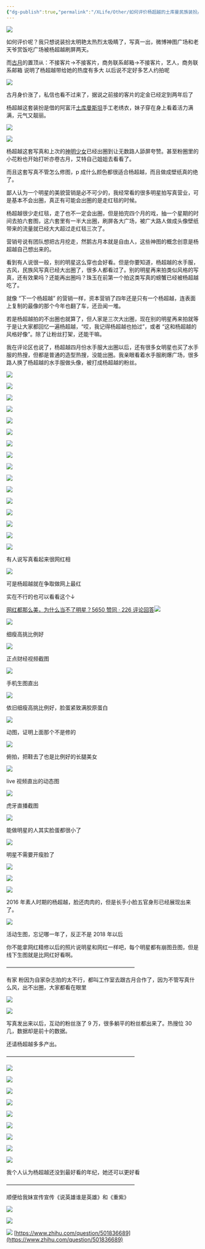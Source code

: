 ```yaml
---
{"dg-publish":true,"permalink":"/XLife/Other/如何评价杨超越的土库曼民族装扮/","noteIcon":"","created":"2025-03-06T21:28:25.989+08:00"}
---
```


![](https://pic2.zhimg.com/80/v2-f51890eb76c736b1b493c4aed759cc0b_720w.jpg?source=1940ef5c)

如何评价呢？我只想说装扮太明艳太热烈太吸睛了，写真一出，微博神图广场和老天爷赏饭吃广场被杨超越刷屏两天。

而[古月](https://www.zhihu.com/search?q=%E5%8F%A4%E6%9C%88&search_source=Entity&hybrid_search_source=Entity&hybrid_search_extra=%7B%22sourceType%22%3A%22answer%22%2C%22sourceId%22%3A2246095772%7D)的置顶从：不接客片→不接客片，商务联系邮箱→不接客片，艺人，商务联系邮箱 说明了杨超越带给她的热度有多大 以后说不定好多艺人约拍呢

![](https://pic2.zhimg.com/80/v2-e128a59176f89fb8d1438dd6e38ccfef_720w.jpg?source=1940ef5c)

古月身价涨了，私信也看不过来了，据说之前接的客片的定金已经定到两年后了

杨超越这套装扮是借的阿富汗[土库曼斯坦](https://www.zhihu.com/search?q=%E5%9C%9F%E5%BA%93%E6%9B%BC%E6%96%AF%E5%9D%A6&search_source=Entity&hybrid_search_source=Entity&hybrid_search_extra=%7B%22sourceType%22%3A%22answer%22%2C%22sourceId%22%3A2246095772%7D)手工老绣衣，妹子穿在身上看着活力满满，元气又靓丽。

![](https://pic1.zhimg.com/80/v2-62e643b96d78b5c6fcaeca2f41bc9939_720w.jpg?source=1940ef5c)

![](https://pica.zhimg.com/80/v2-6978773d95448ea3412b467d08ea4010_720w.jpg?source=1940ef5c)

杨超越这套写真和上次的[神明少女](https://www.zhihu.com/search?q=%E7%A5%9E%E6%98%8E%E5%B0%91%E5%A5%B3&search_source=Entity&hybrid_search_source=Entity&hybrid_search_extra=%7B%22sourceType%22%3A%22answer%22%2C%22sourceId%22%3A2246095772%7D)已经出圈到让无数路人舔屏夸赞。甚至粉圈里的小花粉也开始打听亦卷古月，艾特自己姐姐去看看了。

而且这套写真不管怎么修图，p 成什么颜色都很适合杨超越，而且做成壁纸真的绝了。

鄙人认为一个明星的美貌营销是必不可少的，我经常看的很多明星拍写真营业，可是基本不会出圈，真正有可能会出圈的是走红毯的时候。

杨超越很少走红毯，走了也不一定会出圈，但是拍完四个月的戏，抽一个星期的时间去拍六套图，这六套里有一半大出圈，刷屏各大广场，被广大路人做成头像壁纸带来的流量就已经大大超过走红毯三次了。

营销号说有团队想把古月挖走，然鹅古月本就是自由人，这些神图的概念创意是杨超越自己想出来的。

看到有人说很一般，别的明星这么穿也会好看。但是你要知道，杨超越的水手服，古风，民族风写真已经大出圈了，很多人都看过了。别的明星再来拍类似风格的写真，还有效果吗？还能再出圈吗？珠玉在前第一个拍这类写真的螃蟹已经被杨超越吃了。

就像 “下一个杨超越” 的营销一样，资本营销了四年还是只有一个杨超越，连表面上复制的最像的那个今年也翻了车，还丑闻一堆。

若是杨超越拍的不出圈也就算了，但人家是三次大出圈，现在别的明星再来拍就等于是让大家都回忆一遍杨超越，“哎，我记得杨超越也拍过”，或者 “这和杨超越的风格好像”。除了让粉丝打架，还能干嘛。

我在评论区也说了，杨超越四月份水手服大出圈以后，还有很多女明星也买了水手服的热搜，但都是普通的造型热搜，没能出圈。我亲眼看着水手服刷爆广场，很多路人换了杨超越的水手服做头像，被打成杨超越的粉丝。

![](https://pica.zhimg.com/80/v2-5fd9d33bbe12ded32ec245eb1c8d9dbe_720w.jpg?source=1940ef5c)

![](https://pic1.zhimg.com/80/v2-cee80b35671eb313a91a44bc6d45fe67_720w.jpg?source=1940ef5c)

![](https://pic3.zhimg.com/80/v2-3a07ebc63d67287a6c9f490e2bfdab1f_720w.jpg?source=1940ef5c)

![](https://pic2.zhimg.com/80/v2-f15d56c9ca19ad6b3a17b467cc943d1e_720w.jpg?source=1940ef5c)

![](https://pic1.zhimg.com/80/v2-dd9208a954fb778a3774d2b4acf9b08a_720w.jpg?source=1940ef5c)

![](https://pic3.zhimg.com/80/v2-6fc005515dea8198e3b10b12f6421950_720w.jpg?source=1940ef5c)

![](https://pica.zhimg.com/80/v2-3225f1c5b6f20914feb84f7f2b3eaa9a_720w.jpg?source=1940ef5c)

![](https://pic3.zhimg.com/80/v2-0915190351279d7240a192fbe4a83faf_720w.jpg?source=1940ef5c)

![](https://pic3.zhimg.com/80/v2-cd28bc67b1cc5eb6859fc626d58e939b_720w.jpg?source=1940ef5c)

![](https://pica.zhimg.com/80/v2-fa2648a130749ee0e57b2a2d03cd94d9_720w.jpg?source=1940ef5c)

![](https://pic1.zhimg.com/80/v2-864bea657ef01007721d9ac1af601683_720w.jpg?source=1940ef5c)

![](https://pica.zhimg.com/80/v2-922d81aa7db5734091b85c1b1c307a3d_720w.jpg?source=1940ef5c)

![](https://pic3.zhimg.com/80/v2-9ddbf4d45514d47a49650aa334b96ca0_720w.jpg?source=1940ef5c)

![](https://pica.zhimg.com/80/v2-7950b8cab19deef41c9a586893462305_720w.jpg?source=1940ef5c)

![](https://pic3.zhimg.com/80/v2-e7dc0498b3e1f620eec5a7542b5b2e32_720w.jpg?source=1940ef5c)

![](https://pic3.zhimg.com/80/v2-6c50e0a3fed1891a490aa4a1098ae1e2_720w.jpg?source=1940ef5c)

有人说写真看起来很网红相

![](https://pic3.zhimg.com/80/v2-5faeb1a0e1cffb173a1f86d171139878_720w.jpg?source=1940ef5c)

可是杨超越就在争取做网上最红

实在不行的也可以看看这个↓

[网红都那么美，为什么当不了明星？5650 赞同 · 226 评论回答![](https://pic4.zhimg.com/v2-7feddb5ffc4161716d23f49391eb9487_120x160.jpg)
](https://www.zhihu.com/answer/499892722)

![](https://pic2.zhimg.com/80/v2-c04164eb44771795f3ee5a4335acedaf_720w.jpg?source=1940ef5c)

细瘦高挑比例好

![](https://pic2.zhimg.com/80/v2-aa9d753bc7f05177ed92a87601502615_720w.jpg?source=1940ef5c)

正点财经视频截图

![](https://pic3.zhimg.com/80/v2-3781817601eb0c72e605c7d012fe57f6_720w.jpg?source=1940ef5c)

手机生图直出

![](https://pic3.zhimg.com/80/v2-349430f4291629ef36fd32ef42a654a0_720w.jpg?source=1940ef5c)

依旧细瘦高挑比例好，脸蛋紧致满胶原蛋白

![](https://pica.zhimg.com/50/v2-f39d1f29df2049a6262dc21833eaacdb_720w.jpg?source=1940ef5c)

动图，证明上面那个不是修的

![](https://pic2.zhimg.com/50/v2-3ff2cd4a83ce249c9f779daea6f920f1_720w.jpg?source=1940ef5c)

俯拍，把鞋去了也是比例好的长腿美女

![](https://pic3.zhimg.com/50/v2-f68e2eb9c7966dab477fe935a6c188f2_720w.jpg?source=1940ef5c)

live 视频直出的动态图

![](https://pic3.zhimg.com/50/v2-baa599d0e191f294d8cfa9c0246c6e3f_720w.jpg?source=1940ef5c)

虎牙直播截图

![](https://pica.zhimg.com/80/v2-ed453ce7dfc97bee41cda37616c8dc40_720w.jpg?source=1940ef5c)

能做明星的人其实脸蛋都很小了

![](https://pic1.zhimg.com/80/v2-0052cc2cf19a5f8e80e1b8112df0bc44_720w.jpg?source=1940ef5c)

明星不需要开瘦脸了

![](https://pic2.zhimg.com/80/v2-80a922dd959688ee8bb0e37009335dde_720w.jpg?source=1940ef5c)

![](https://pic2.zhimg.com/80/v2-6bd25e5859c2885de79f966f2f784153_720w.jpg?source=1940ef5c)

![](https://pic1.zhimg.com/80/v2-ecddb66c7806741af1bc8b9dcccaf765_720w.jpg?source=1940ef5c)

2016 年素人时期的杨超越，脸还肉肉的，但是长手小脸五官身形已经展现出来了。

![](https://pic3.zhimg.com/80/v2-89bb8f6794f1eb7a83d82b74e15b03ca_720w.jpg?source=1940ef5c)

活动生图，忘记哪一年了，反正不是 2018 年以后

你不能拿网红精修以后的照片说明星和网红一样吧，每个明星都有崩图丑图，但是线下生图就是比网红好看啊。

————————————————————————

有家 粉因为自家杂志拍的太不行，都叫工作室去跟古月合作了，因为不管写真什么风，出不出圈，大家都看在眼里

![](https://pica.zhimg.com/80/v2-eae6225b5ba331f6c6c6c4f8c0483e4d_720w.jpg?source=1940ef5c)

![](https://pic3.zhimg.com/80/v2-a1b121eb82725c5883caae440428ccbf_720w.jpg?source=1940ef5c)

写真发出来以后，互动的粉丝涨了 9 万，很多躺平的粉丝都出来了。热搜位 30 几，数据却是前十的数据。

还请杨超越多多产出。

————————————————————————

![](https://pic3.zhimg.com/50/v2-701906e8bd26d82e4338076b2757c5ae_720w.jpg?source=1940ef5c)

![](https://pic1.zhimg.com/50/v2-f68e2eb9c7966dab477fe935a6c188f2_720w.jpg?source=1940ef5c)

![](https://pica.zhimg.com/50/v2-ee486fff71e6d70e7c9427562bbe403d_720w.jpg?source=1940ef5c)

![](https://pic1.zhimg.com/80/v2-df9450e82bd1a65cdf1f3d625d56061f_720w.jpg?source=1940ef5c)

![](https://pica.zhimg.com/80/v2-ae432a28b1d55e6cd33a40551cd42728_720w.jpg?source=1940ef5c)

![](https://pic3.zhimg.com/80/v2-9975a4930e752735759086fb23380c6b_720w.jpg?source=1940ef5c)

![](https://pica.zhimg.com/80/v2-4afa17e560d46edc85ea91ec9c2c642a_720w.jpg?source=1940ef5c)

![](https://pic1.zhimg.com/80/v2-1bec82130d92774b0c0560e46120eb40_720w.jpg?source=1940ef5c)

![](https://pic2.zhimg.com/80/v2-90e6bdbe845b9541fb57b48112775abb_720w.jpg?source=1940ef5c)

我个人认为杨超越还没到最好看的年纪，她还可以更好看

————————————————————————

顺便给我妹宣传宣传《说英雄谁是英雄》和《重紫》

![](https://pic1.zhimg.com/80/v2-e000c8106ac31a7ac63cbb54f97ab8a3_720w.jpg?source=1940ef5c)

![](https://pic3.zhimg.com/80/v2-99f8f288972bf9f09e2a30f7df4d560c_720w.jpg?source=1940ef5c)

![](https://pic2.zhimg.com/80/v2-a4ea791f8c032c117358a7e7dd431c00_720w.jpg?source=1940ef5c) 
 [https://www.zhihu.com/question/501836689](https://www.zhihu.com/question/501836689)
